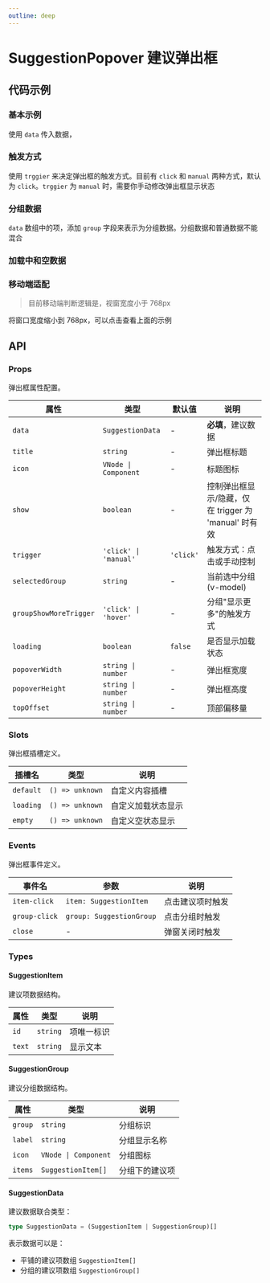 ```yaml
---
outline: deep
---
```


# SuggestionPopover 建议弹出框

## 代码示例

### 基本示例

使用 `data` 传入数据，

<demo vue="../../demos/suggestion/popover-basic.vue" />

### 触发方式

使用 `trggier` 来决定弹出框的触发方式。目前有 `click` 和 `manual` 两种方式，默认为 `click`。`trggier` 为 `manual` 时，需要你手动修改弹出框显示状态

<demo vue="../../demos/suggestion/popover-trigger.vue" />

### 分组数据

`data` 数组中的项，添加 `group` 字段来表示为分组数据。分组数据和普通数据不能混合

<demo vue="../../demos/suggestion/popover-grouped.vue" />

### 加载中和空数据

<demo vue="../../demos/suggestion/popover-other-status.vue" />

### 移动端适配

> 目前移动端判断逻辑是，视窗宽度小于 768px

将窗口宽度缩小到 768px，可以点击查看上面的示例

## API

### Props

弹出框属性配置。

| 属性                   | 类型                             | 默认值    | 说明                                                           |
| ---------------------- | -------------------------------- | --------- | -------------------------------------------------------------- |
| `data`                 | `SuggestionData`                 | -         | **必填**，建议数据                                             |
| `title`                | `string`                         | -         | 弹出框标题                                                     |
| `icon`                 | `VNode \| Component`             | -         | 标题图标                                                       |
| `show`                 | `boolean`                        | -         | 控制弹出框显示/隐藏，仅在 trigger 为 'manual' 时有效 |
| `trigger`              | `'click' \| 'manual'` | `'click'` | 触发方式：点击或手动控制                                 |
| `selectedGroup`        | `string`                         | -         | 当前选中分组 (v-model)                                         |
| `groupShowMoreTrigger` | `'click' \| 'hover'`             | -         | 分组"显示更多"的触发方式                                       |
| `loading`              | `boolean`                        | `false`   | 是否显示加载状态                                               |
| `popoverWidth`         | `string \| number`               | -         | 弹出框宽度                                                     |
| `popoverHeight`        | `string \| number`               | -         | 弹出框高度                                                     |
| `topOffset`            | `string \| number`               | -         | 顶部偏移量                                                     |

### Slots

弹出框插槽定义。

| 插槽名    | 类型            | 说明               |
| --------- | --------------- | ------------------ |
| `default` | `() => unknown` | 自定义内容插槽     |
| `loading` | `() => unknown` | 自定义加载状态显示 |
| `empty`   | `() => unknown` | 自定义空状态显示   |

### Events

弹出框事件定义。

| 事件名        | 参数                     | 说明             |
| ------------- | ------------------------ | ---------------- |
| `item-click`  | `item: SuggestionItem`   | 点击建议项时触发 |
| `group-click` | `group: SuggestionGroup` | 点击分组时触发   |
| `close`       | -                        | 弹窗关闭时触发   |

### Types

#### SuggestionItem

建议项数据结构。

| 属性   | 类型     | 说明       |
| ------ | -------- | ---------- |
| `id`   | `string` | 项唯一标识 |
| `text` | `string` | 显示文本   |

#### SuggestionGroup

建议分组数据结构。

| 属性    | 类型                 | 说明           |
| ------- | -------------------- | -------------- |
| `group` | `string`             | 分组标识       |
| `label` | `string`             | 分组显示名称   |
| `icon`  | `VNode \| Component` | 分组图标       |
| `items` | `SuggestionItem[]`   | 分组下的建议项 |

#### SuggestionData

建议数据联合类型：

```typescript
type SuggestionData = (SuggestionItem | SuggestionGroup)[]
```

表示数据可以是：

- 平铺的建议项数组 `SuggestionItem[]`
- 分组的建议项数组 `SuggestionGroup[]`
